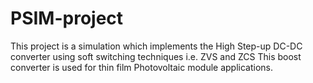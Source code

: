 # PSIM-project
This project is a simulation which implements the High Step-up DC-DC converter using soft switching techniques i.e. ZVS and ZCS
This boost converter is used for thin film Photovoltaic module applications.
